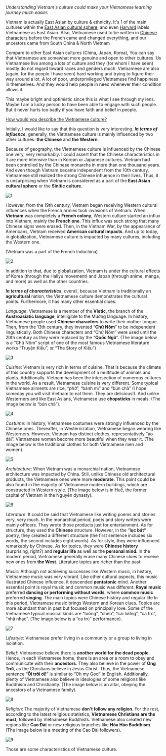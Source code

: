_Understanding Vietnam's culture could make your Vietnamese learning journey much easier._

Vietnam is actually East Asian by culture & ethnicity. It's 1 of the main cultures within the [East Asian cultural sphere](https://en.wikipedia.org/wiki/East_Asian_cultural_sphere), and even [Harvard](https://ealc.fas.harvard.edu/vietnamese) labels Vietnamese as East Asian. Also, Vietnamese used to be written in [Chinese characters](https://en.wikipedia.org/wiki/Ch%E1%BB%AF_N%C3%B4m) before the French came and changed everything, and our ancestors came from South China & North Vietnam

Compare to other East Asian cultures (China, Japan, Korea), You can say that Vietnamese are somewhat more genuine and open to other cultures. Us Vietnamese live among a lots of culture and they (for whom I have seen) mostly do not regard toward races and genders much. Vietnamese are also (again, for the people I have seen) hard working and trying to figure their way around a lot. A lot of poor, underprivileged Vietnamese find happiness in themselves. And they would help people in need whenever their condition allows it.

This maybe bright and optimistic since this is what I see through my lens. Maybe I am a lucky person to have been able to engage with such people. But it never hurts too badly if you have faith and belief in people.

[How would you describe the Vietnamese culture?](https://qr.vern.cc/How-would-you-describe-the-Vietnamese-culture)

Initially, I would like to say that this question is very interesting. **_In terms of influence_**, generally, the Vietnamese culture is mainly influenced by two other cultures: **the Chinese** and **the Western**.

Because of geography, the Vietnamese culture is influenced by the Chinese one very, very remarkably. I could assert that the Chinese characteristics in it are more intensive than in Korean or Japanese cultures. Vietnam had been controlled by the Chinese monarchs in more than one thousand years. And even though Vietnam became independent from the 10th century, Vietnamese still realized the strong Chinese influence in their lives. Thus, it is unsurprising when Vietnam is considered as a part of the **East Asian cultural sphere** or the **Sinitic culture**.

![1](./previews/posts/viet-culture/1.webp)

However, from the 19th century, Vietnam began receiving Western cultural influences when the French armies took invasions of Vietnam. When **Vietnam** was completely a **French colony**, Western culture started an influx into Vietnam, mainly the **French one**. This influx was such strong that many Chinese signs were erased. Then, in the Vietnam War, by the appearance of Americans, Vietnam received **American cultural impacts**. And up to today, in globalization, Vietnamese culture is impacted by many cultures, including the Western one.

(Vietnam was a part of the French Indochina)

![2](./previews/posts/viet-culture/2.webp)

In addition to that, due to globalization, Vietnam is under the cultural effects of Korea (through the Hallyu movement) and Japan (through anime, manga, and more) as well as the other countries.

**_In terms of characteristics_**, overall, because Vietnam is traditionally an **agricultural** nation, the Vietnamese culture demonstrates the cultural points. Furthermore, it has many other essential clues.

_Language_: Vietnamese is a member of the **Vietic**, the branch of the **Austroasiatic language**, intelligible to the Mường language. In history, Vietnamese people used **Chinese characters** to write their mother tongue. Then, from the 13th century, they invented “**Chữ Nôm**” to be independent linguistically. Both Chinese characters and “Chữ Nôm” were used until the 20th century as they were replaced by the “**Quốc Ngữ**”. (The image below is a “Chữ Nôm” script of one of the most famous Vietnamese literature works “Truyện Kiều”, or “The Story of Kiều”)

![3](./previews/posts/viet-culture/3.webp)

_Cuisine_: Vietnam is very rich in terms of cuisine. That is because the climate of this country supports the development of a multitude of animals and plants. Additionally. Vietnam has been the intersection of numerous cultures in the world. As a result, Vietnamese cuisine is very different. Some typical Vietnamese aliments are rice, “phở”, “bánh mì” and “bún chả” (I hope someday you will visit Vietnam to eat them. They are delicious!). And unlike Westerners and like East Asians, Vietnamese use **chopsticks** in meals. (The image below is “bún chả”).

![4](./previews/posts/viet-culture/4.webp)

_Costume_: In history, Vietnamese costumes were strongly influenced by the Chinese ones. Thereafter, in Westernization, Vietnamese began wearing like Westerners. However, Vietnam has distinct clothes, representatively “áo dài”. Vietnamese women become more beautiful when they wear it. (The image below is the traditional clothes for both Vietnamese men and women).

![5](./previews/posts/viet-culture/5.webp)

_Architecture_: When Vietnam was a monarchial nation, Vietnamese architecture was impacted by China. Still, unlike Chinese old architectural products, the Vietnamese ones were more **moderate**. This point could be also found in the majority of Vietnamese modern buildings, which are constructed in Western-style. (The image below is in Huế, the former capital of Vietnam in the Nguyễn dynasty).

![6](./previews/posts/viet-culture/6.webp)

_Literature_: It could be said that Vietnamese like writing poems and stories very, very much. In the monarchial period, poets and story writers were mainly officers. They wrote those products just for entertainment. As for structure, they used the **Chinese** structure. However, in the “**lục bát”** poetry, they created a different structure (the first sentence includes six words, the second includes eight words). As for style, they were influenced remarkably by Chinese. As for topics, they were **Chinese history** (surprising, right?) and **regular life** as well as the **personal mind**. In the modern period, Vietnamese generally erase many Chinese clues to receive new ones from **the West**. Literature topics are richer than the past

_Music_: Although not achieving successes like Western music, in history, Vietnamese music was very vibrant. Like other cultural aspects, this music illustrated Chinese influence. it descended **pentatonic** mind. Another essential point is royal music and common music was different. **Royal music** preferred **dancing or performing without words**, where **common music** preferred **singing**. The main topics were Chinese history and regular life In this period, Vietnamese music brings Western and Korean clues. Topics are more abundant than in past but focused on principally love. Some of the Vietnamese typical musical kinds are “tuồng”, “chèo”, “cải lương”, “ca trù”, “nhã nhạc”. (The image below is a “ca trù” performance).

![7](./previews/posts/viet-culture/7.webp)

_Lifestyle_: Vietnamese prefer living in a community or a group to living in isolation.

_Belief_: Vietnamese believe there is **another world for the dead people**. Hence, in each Vietnamese home, there is an area or a room to obey and communicate with their **ancestors**. They also believe in the power of **Ông Trời**, as the Christians believe in Jesus Christ. Thus, the Vietnamese sentence “**Ôi trời ơi!**” is similar to “Oh my God” in English. Additionally, plenty of Vietnamese also believe in ideologies of some religions like Buddhism and Christianity. (The image below is an altar, obeying the ancestors of a Vietnamese family).

![8](./previews/posts/viet-culture/9.webp)

_Religion_: The majority of Vietnamese **don’t follow any religion**. For the rest, according to the latest religious statistics, **Vietnamese Christians are the most**, followed by Vietnamese Buddhists. Vietnamese also created new regions like **Cao Đài** or new religious branches like **Hòa Hảo Buddhism**. (The image below is a meeting of the Cao Đài followers).

![9](./previews/posts/viet-culture/9.webp)

Those are some characteristics of Vietnamese culture.